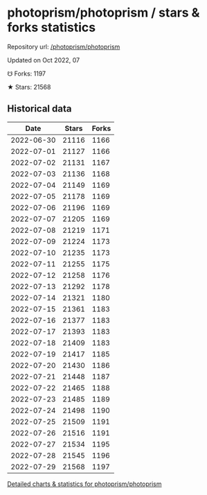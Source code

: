 # photoprism/photoprism / stars & forks statistics

Repository url: [/photoprism/photoprism](https://github.com/photoprism/photoprism)

Updated on Oct 2022, 07

☋ Forks: 1197

★ Stars: 21568

## Historical data
| Date | Stars | Forks |
|------|-------|-------|
| 2022-06-30 | 21116 | 1166 | 
| 2022-07-01 | 21127 | 1166 | 
| 2022-07-02 | 21131 | 1167 | 
| 2022-07-03 | 21136 | 1168 | 
| 2022-07-04 | 21149 | 1169 | 
| 2022-07-05 | 21178 | 1169 | 
| 2022-07-06 | 21196 | 1169 | 
| 2022-07-07 | 21205 | 1169 | 
| 2022-07-08 | 21219 | 1171 | 
| 2022-07-09 | 21224 | 1173 | 
| 2022-07-10 | 21235 | 1173 | 
| 2022-07-11 | 21255 | 1175 | 
| 2022-07-12 | 21258 | 1176 | 
| 2022-07-13 | 21292 | 1178 | 
| 2022-07-14 | 21321 | 1180 | 
| 2022-07-15 | 21361 | 1183 | 
| 2022-07-16 | 21377 | 1183 | 
| 2022-07-17 | 21393 | 1183 | 
| 2022-07-18 | 21409 | 1183 | 
| 2022-07-19 | 21417 | 1185 | 
| 2022-07-20 | 21430 | 1186 | 
| 2022-07-21 | 21448 | 1187 | 
| 2022-07-22 | 21465 | 1188 | 
| 2022-07-23 | 21485 | 1189 | 
| 2022-07-24 | 21498 | 1190 | 
| 2022-07-25 | 21509 | 1191 | 
| 2022-07-26 | 21516 | 1191 | 
| 2022-07-27 | 21534 | 1195 | 
| 2022-07-28 | 21545 | 1196 | 
| 2022-07-29 | 21568 | 1197 | 


[Detailed charts & statistics for photoprism/photoprism](https://reviewgithub.com/rep/photoprism/photoprism)
